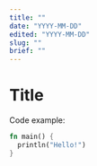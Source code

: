 ```yaml
---
title: ""
date: "YYYY-MM-DD"
edited: "YYYY-MM-DD"
slug: ""
brief: ""
---
```


# Title

Code example:

```rust | main.rs
fn main() {
  println("Hello!")
}
```
